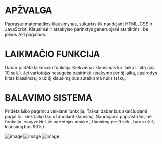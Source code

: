 # APŽVALGA
Paprasas matematikos klausimynas, sukurtas tik naudojant HTML, CSS ir JavaScript. Klausimai ir atsakymo parinktys generuojami atsitiktinai, be jokios API pagalbos.

# LAIKMAČIO FUNKCIJA
Dabar pridėta laikmačio funkcija. Kiekvienas klausimas turi laiko limitą (čia 10 sek.).
Jei vartotojas nesugeba pasirinkti atsakymo per šį laiką, pasirodys kitas klausimas, o už šį klausimą bus suteikiama nulis taškų.

# BALAVIMO SISTEMA
Pridėta laiko pagrindu veikianti funkcija. Taškai dabar bus skaičiuojami pagal tai, kiek laiko liko užduodant klausimą.
Naudojama paprasta linijinė funkcija (pavyzdžiui: jei vartotojas atsako į klausimą per 9 sek., balas už šį klausimą bus 90%).

![image](file:///home/dairidas/Paveiksl%C4%97liai/Ekrano%20nuotraukos/Ekrano%20nuotrauka%20i%C5%A1%202025-02-09%2010-35-24.png)
![image](file:///home/dairidas/Paveiksl%C4%97liai/Ekrano%20nuotraukos/Ekrano%20nuotrauka%20i%C5%A1%202025-02-09%2010-35-14.png)
![image](file:///home/dairidas/Paveiksl%C4%97liai/Ekrano%20nuotraukos/Ekrano%20nuotrauka%20i%C5%A1%202025-02-09%2010-35-36.png)
